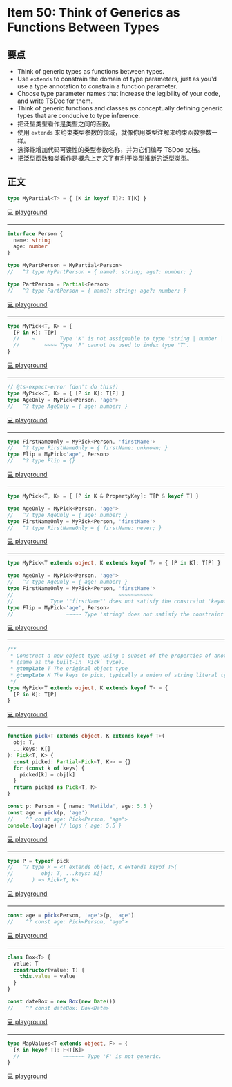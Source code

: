 # Item 50: Think of Generics as Functions Between Types

## 要点

- Think of generic types as functions between types.
- Use `extends` to constrain the domain of type parameters, just as you'd use a type annotation to constrain a function parameter.
- Choose type parameter names that increase the legibility of your code, and write TSDoc for them.
- Think of generic functions and classes as conceptually defining generic types that are conducive to type inference.
- 把泛型类型看作是类型之间的函数。
- 使用 `extends` 来约束类型参数的领域，就像你用类型注解来约束函数参数一样。
- 选择能增加代码可读性的类型参数名称，并为它们编写 TSDoc 文档。
- 把泛型函数和类看作是概念上定义了有利于类型推断的泛型类型。

## 正文

```ts
type MyPartial<T> = { [K in keyof T]?: T[K] }
```

[💻 playground](https://www.typescriptlang.org/play/?ts=5.4.5#code/C4TwDgpgBAsiAKBDATsAlogNgHgCoD4oBeKAbwG0BpKNAOygGsIQB7AMylwF0B+ALk5UuAXwDcAKCA)

---

```ts
interface Person {
  name: string
  age: number
}

type MyPartPerson = MyPartial<Person>
//   ^? type MyPartPerson = { name?: string; age?: number; }

type PartPerson = Partial<Person>
//   ^? type PartPerson = { name?: string; age?: number; }
```

[💻 playground](https://www.typescriptlang.org/play/?ts=5.4.5&exactOptionalPropertyTypes=true#code/C4TwDgpgBAsiAKBDATsAlogNgHgCoD4oBeKAbwG0BpKNAOygGsIQB7AMylwF0B+ALk5UuAXwDcAKDrAIyNogDG0eDIDOLeqXFQotRAFsIAlcGR0A5hO2IzhnQFc9AIxkTh48aEiwEKYMuRq9CRwSKgYOP6B+BIA9DHaUAB6PFCe0CG+kerEZDr6EPxQxqa0FlDWBQK0Ds7IolBuHuBKmarZJKHoWNhZtNHicQnJqc1Qnb05pHkGhcXm9RWF1U4uDeJAA)

---

```ts
type MyPick<T, K> = {
  [P in K]: T[P]
  //    ~        Type 'K' is not assignable to type 'string | number | symbol'.
  //        ~~~~ Type 'P' cannot be used to index type 'T'.
}
```

[💻 playground](https://www.typescriptlang.org/play/?ts=5.4.5#code/C4TwDgpgBAsiAKBLAxgawDwBUA0UDSAfFALxQDeAUFFANrxSIB2+AugFxSZ0tVQD0fatQB+QsZ3DQA5HikMAzlEYB7YFACG8+YgDmjdQCMANtGDKooSFCnzgAJyY6oAHyUBXALYGIdl1HkgXspGUgB0vALiQsIxopiS1vByyOqMKmreUG7yEAAmFuZMuRAAHhYJUphhFAC+ANwUQA)

---

```ts
// @ts-expect-error (don't do this!)
type MyPick<T, K> = { [P in K]: T[P] }
type AgeOnly = MyPick<Person, 'age'>
//   ^? type AgeOnly = { age: number; }
```

[💻 playground](https://www.typescriptlang.org/play/?ts=5.4.5#code/JYOwLgpgTgZghgYwgAgArQM4HsTIN4BQyyIcAthAFzIZhSgDmA3EcnA1SQK5kBG0LAL4EA9COQABMBgC0EAB4AHCAjByoULFGQAKACY4A5GGQHkYABbAMAQgCUBMAE9lyALJPUwBAGsAPAAqADTIANIAfMgAvPjIANqoyKBhALrUAQkpyIIszq4AghwA8iAANk7R7p7e-uhQ2CAhhuwQhuEsYsTIAHoA-OYuKIUQJeWVeGwc1CA8-FBM2QRAA)

---

```ts
type FirstNameOnly = MyPick<Person, 'firstName'>
//   ^? type FirstNameOnly = { firstName: unknown; }
type Flip = MyPick<'age', Person>
//   ^? type Flip = {}
```

[💻 playground](https://www.typescriptlang.org/play/?ts=5.4.5#code/JYOwLgpgTgZghgYwgAgArQM4HsTIN4BQyyIcAthAFzIZhSgDmA3EcnA1SQK5kBG0LAL4EA9COQABMBgC0EAB4AHCAjByoULFGQAKACY4A5GGQHkYABbAMAQgCUBMAE9lyALJPUwBAGsAPAAqADTIANIAfMgAvPjIANqoyKBhALrUAQkpyIIszq4AghwA8iAANk7R7p7e-uhQ2CAhhuwQhuEsYsTIAHoA-OYuKIUQJeWVeGwc1CA8-FBM2Y6DyABiwPVgAHLkI2UVMR5evn51DU0w67TbFG0d4sR9A65rG9e7YzETF6871FwgPhAWAA7iAFsI8igVqVgIpKocan5mhxDCFTjh2qJ7j1+pDVjC4Z9hEA)

---

```ts
type MyPick<T, K> = { [P in K & PropertyKey]: T[P & keyof T] }

type AgeOnly = MyPick<Person, 'age'>
//   ^? type AgeOnly = { age: number; }
type FirstNameOnly = MyPick<Person, 'firstName'>
//   ^? type FirstNameOnly = { firstName: never; }
```

[💻 playground](https://www.typescriptlang.org/play/?ts=5.4.5#code/JYOwLgpgTgZghgYwgAgArQM4HsTIN4BQyyIcAthAFzIZhSgDmA3EcnA1SQK5kBG0LAL4EwATwAOKALKjUwBAGsAPABUANMgDSAPmQBefMgDaqZKC3IAZGihZJUMZoiiAutRUmryBc6wxkKi7IgiwiEigAghwA8iAANqL6yDJyikroUNggGgDk7BA52iwA9MXEyAB6APzIYpLIURCxCUl4bBzUIDz8UEzBYfUAYsCZYABy5E3xiQYp8soZWbkwI7QTFIUlZcTVteHIw6PrUy0GbStHk50QAG4C-UA)

---

```ts
type MyPick<T extends object, K extends keyof T> = { [P in K]: T[P] }

type AgeOnly = MyPick<Person, 'age'>
//   ^? type AgeOnly = { age: number; }
type FirstNameOnly = MyPick<Person, 'firstName'>
//                                  ~~~~~~~~~~~
//            Type '"firstName"' does not satisfy the constraint 'keyof Person'.
type Flip = MyPick<'age', Person>
//                 ~~~~~ Type 'string' does not satisfy the constraint 'object'.
```

[💻 playground](https://www.typescriptlang.org/play/?ts=5.4.5#code/JYOwLgpgTgZghgYwgAgArQM4HsTIN4BQyyIcAthAFzIZhSgDmA3EcnA1SQK5kBG0LAL4EwATwAOKALKjUwBAGsAPABVkEAB6QQAEwzIsvAFYQEYADTIA0uq0Rd+hRFFYYyFQD5kAXnwBtVGRQawBdahUAkMEWEQkUAEEOAHkQABtRH2QZOUUldChsEEsAcnYIYo8WAHoq4mQAPQB+ZDFJZESIFPTMvDYOahAefigmZGFWlAAxYAKwADlyTrSM32z5ZXzCkpgZ2gWKCuraupPTs-OLgD9rm9vLghqLk5U45GKAIh3Z-Yh34uQdFgIPoQFgwDQ4GBgBgYBkwAALFAIHC0KBwUDg4pOFxuTY4YoAOlibUmqWA4kya1ypQ4xUseJAlQexyeZzu7lexVRjH+gOBJDBEKhMLhiOQyJAqPR4DehhMZkJBCAA)

---

```ts
/**
 * Construct a new object type using a subset of the properties of another one
 * (same as the built-in `Pick` type).
 * @template T The original object type
 * @template K The keys to pick, typically a union of string literal types.
 */
type MyPick<T extends object, K extends keyof T> = {
  [P in K]: T[P]
}
```

[💻 playground](https://www.typescriptlang.org/play/?ts=5.4.5#code/JYOwLgpgTgZghgYwgAgArQM4HsTIN4BQyyIcAthAFzIZhSgDmA3EcnA1SQK5kBG0LAL4EA9ACoxRMcgDCOWlC4IwbEhADuyLLwBWEZcjABPAA4ouGRqoxdeGCCqwxDACxQmoWM1DDAIGLWc4ECwwNygtEAgpZAAKDHIUOACwlF4uYAAbMABaUGQAA1RgBABrAsNTCABKADoYgAFIMhNMuEhkABUuty16BlA4TK1dfRVjM0bm1vaUAGkelFKIIxSsZBMS0oAaSs2EIcyjVS4QYBxAmjorTOBIKCG9-3rkMRECCZQAWSNisoAeboQAAekBAABMAto9MpdgsQWDIchlkYnF0AHzIAC8+FYAG1UMh8nMALrUToEkkEQQsIA)

---

```ts
function pick<T extends object, K extends keyof T>(
  obj: T,
  ...keys: K[]
): Pick<T, K> {
  const picked: Partial<Pick<T, K>> = {}
  for (const k of keys) {
    picked[k] = obj[k]
  }
  return picked as Pick<T, K>
}

const p: Person = { name: 'Matilda', age: 5.5 }
const age = pick(p, 'age')
//    ^? const age: Pick<Person, "age">
console.log(age) // logs { age: 5.5 }
```

[💻 playground](https://www.typescriptlang.org/play/?ts=5.4.5#code/JYOwLgpgTgZghgYwgAgArQM4HsTIN4BQyyIcAthAFzIZhSgDmA3EcnA1SQK5kBG0LAL4EYXEAjDAcyAA7AEAawA8AFWQQAHpBAATDMiy8AVhAkAaZAGl1WiLv0KIATywxkKgHwAKVoaPUVCwA6EMcnDGpLAG0AXQIASmpUeWVAqw98VgQcWlkUiB0kuChJOAAbJWTFVQtLDwyAXnxBFmIYLChkL2yQXIUDNzCMeMziYjlFAqiFGOQmv2mY1uRhYigIMC4oXAnHHTZ9KtTajyECAh7cmSTMaSa8EnJOAHIAWThJMp04Z4t2TgArEEASsWJcwGwOHM8oovDILM9-s94iwAPSosbIAB6AH5kODIZwjpVbiALAAif7kjwXHJYMoQIJlLAMLz-FHEdHIZkMfQPf7UIEg4RAA)

---

```ts
type P = typeof pick
//   ^? type P = <T extends object, K extends keyof T>(
//         obj: T, ...keys: K[]
//      ) => Pick<T, K>
```

[💻 playground](https://www.typescriptlang.org/play/?ts=5.4.5#code/JYOwLgpgTgZghgYwgAgArQM4HsTIN4BQyyIcAthAFzIZhSgDmA3EcnA1SQK5kBG0LAL4EYXEAjDAcyAA7AEAawA8AFWQQAHpBAATDMiy8AVhAkAaZAGl1WiLv0KIATywxkKgHwAKVoaPUVCwA6EMcnDGpLAG0AXQIASmpUeWVAqw98VgQcWlkUiB0kuChJOAAbJWTFVQtLDwyAXnxBFmIYLChkL2yQXIUDNzCMeMziYjlFAqiFGOQmv2mY1uRhYigIMC4oXAnHHTZ9KtTajyECAh7cmSTMaSa8EnJOAHIAWThJMp04Z4t2TgArEEASsWGAnDIUKg5shwZDXHlFCwAPTIsYAPQA-LCIVCYaobNo9AZjKYwLVCXZiWEEZ4fKixoziH4AsFQs4IlZYgQGUyRg0MkcaukCEA)

---

```ts
const age = pick<Person, 'age'>(p, 'age')
//    ^? const age: Pick<Person, "age">
```

[💻 playground](https://www.typescriptlang.org/play/?ts=5.4.5#code/JYOwLgpgTgZghgYwgAgArQM4HsTIN4BQyyIcAthAFzIZhSgDmA3EcnA1SQK5kBG0LAL4EYXEAjDAcyAA7AEAawA8AFWQQAHpBAATDMiy8AVhAkAaZAGl1WiLv0KIATywxkKgHwAKVoaPUVCwA6EMcnDGpLAG0AXQIASmpUeWVAqw98VgQcWlkUiB0kuChJOAAbJWTFVQtLDwyAXnxBFmIYLChkL2yQXIUDNzCMeMziYjlFAqiFGOQmv2mY1uRhYigIMC4oXAnHHTZ9KtTajyECAh7cmSTMaSa8EnJOAHIAWThJMp04Z4t2TgArEEASsWJcwGwOHM8tV0FBsCALM9-s9vDIkSj4iwAPTYsbIAB6AH5kODIZwjpVbojkAAif60jwEIA)

---

```ts
class Box<T> {
  value: T
  constructor(value: T) {
    this.value = value
  }
}

const dateBox = new Box(new Date())
//    ^? const dateBox: Box<Date>
```

[💻 playground](https://www.typescriptlang.org/play/?ts=5.4.5#code/JYOwLgpgTgZghgYwgAgArQM4HsTIN4BQyyIcAthAFzIZhSgDmA3EcnA1SQK5kBG0LAL4EYXEAjDAcyAA7AEAawA8AFWQQAHpBAATDMiy8AVhAkAaZAGl1WiLv0KIATywxkKgHwAKVoaPUVCwA6EMcnDGpLAG0AXQIASmpUeWVAqw98VgQcWlkUiB0kuChJOAAbJWTFVQtLDwyAXnxBFmIYLChkL2yQXIUDNzCMeMziYjlFAqiFGOQmv2mY1uRhYigIMC4oXAnHHTZ9KtTajyECAh7cmSTMaSa8EnJOAHIAWThJMp04Z4t2TgArEEASsWAgynAMPoAEJYDSqDKEYgAN3KXE4KmWlzoXAkHS8qLK6ICIyRYzAAAtgBggoT0XNkHSIMthMILjkwMhvpBYRoGSAIAB3ZC8rwC4UAEQ+EC88XiLAA9AqxsgAHoAfmQ2K50t51F5SilkA8BCAA)

---

```ts
type MapValues<T extends object, F> = {
  [K in keyof T]: F<T[K]>
  //              ~~~~~~~ Type 'F' is not generic.
}
```

[💻 playground](https://www.typescriptlang.org/play/?ts=5.4.5#code/C4TwDgpgBAsghmAanANgVwgZwDwBUoQAewEAdgCaZQD2ARgFYQDGwANFAGIB8UAvFAG8AUFCgBtANJQAlqSgBrCCGoAzKLgC6ALk55JGrgG4RUAPSnRlq9YB+d+zfXhoAcg4uZVUtWBQA5mQQAE7STAB0QgC+xkA)

